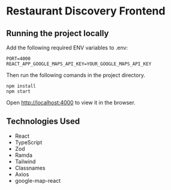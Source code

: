 # Restaurant Discovery Frontend

## Running the project locally

Add the following required ENV variables to .env:

```
PORT=4000
REACT_APP_GOOGLE_MAPS_API_KEY=YOUR_GOOGLE_MAPS_API_KEY
```

Then run the following comands in the project directory.

```
npm install
npm start
```

Open [http://localhost:4000](http://localhost:3000) to view it in the browser.

## Technologies Used

- React
- TypeScript
- Zod
- Ramda
- Tailwind
- Classnames
- Axios
- google-map-react
